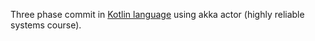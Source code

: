 Three phase commit in [Kotlin language](https://kotlinlang.org/docs/reference/) using akka actor (highly reliable systems course). 
